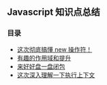 ## Javascript 知识点总结

### 目录

- [这次彻底搞懂 new 操作符！](https://github.com/AaronY666/study-blog/blob/main/JavaScript/%E8%BF%99%E6%AC%A1%E5%BD%BB%E5%BA%95%E6%90%9E%E6%87%82new%E6%93%8D%E4%BD%9C%E7%AC%A6%EF%BC%81.md)
- [有趣的作用域和提升](https://github.com/AaronY666/study-blog/blob/main/JavaScript/%E6%9C%89%E8%B6%A3%E7%9A%84%E4%BD%9C%E7%94%A8%E5%9F%9F%E5%92%8C%E6%8F%90%E5%8D%87.md)
- [来好好盘一盘闭包](https://github.com/AaronY666/study-blog/blob/main/JavaScript/%E6%9D%A5%E5%A5%BD%E5%A5%BD%E7%9B%98%E4%B8%80%E7%9B%98%E9%97%AD%E5%8C%85%EF%BC%81.md)
- [这次深入理解一下执行上下文](https://github.com/AaronY666/study-blog/blob/main/JavaScript/%E8%BF%99%E6%AC%A1%E6%B7%B1%E5%85%A5%E7%90%86%E8%A7%A3%E4%B8%80%E4%B8%8B%E6%89%A7%E8%A1%8C%E4%B8%8A%E4%B8%8B%E6%96%87.md)
